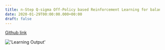 ```yaml
---
title: n-Step Q-sigma Off-Policy based Reinforcement Learning for balancing a Pendulum
date: 2020-01-29T00:00:00.000+00:00
draft: false
---
```

[Github link]()

!['Learning Output'](/images/q_learn.gif)